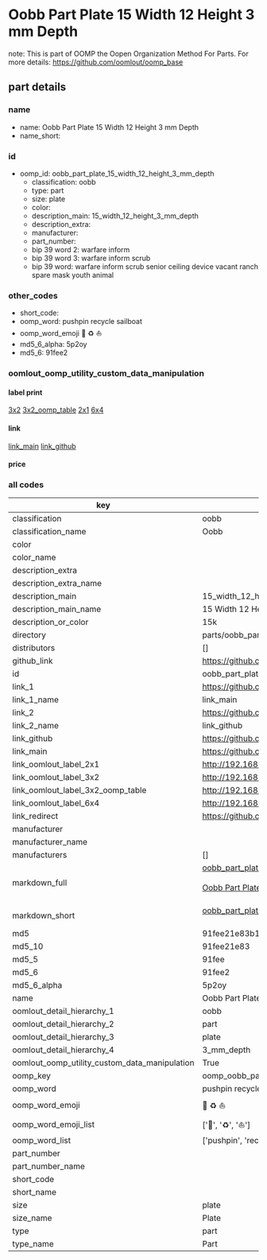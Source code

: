 # Oobb Part Plate 15 Width 12 Height 3 mm Depth  

note: This is part of OOMP the Oopen Organization Method For Parts. For more details: https://github.com/oomlout/oomp_base

##  part details
  







### name
* name: Oobb Part Plate 15 Width 12 Height 3 mm Depth
* name_short: 
### id
* oomp_id: oobb_part_plate_15_width_12_height_3_mm_depth
  * classification: oobb
  * type: part
  * size: plate
  * color: 
  * description_main: 15_width_12_height_3_mm_depth
  * description_extra: 
  * manufacturer: 
  * part_number: 
  * bip 39 word 2: warfare inform
  * bip 39 word 3: warfare inform scrub
  * bip 39 word: warfare inform scrub senior ceiling device vacant ranch spare mask youth animal

### other_codes
* short_code: 
* oomp_word: pushpin recycle sailboat
* oomp_word_emoji :pushpin: :recycle: :sailboat:
* md5_6_alpha: 5p2oy
* md5_6: 91fee2






### oomlout_oomp_utility_custom_data_manipulation
#### label print
[3x2](http://192.168.1.245:1112/?label=oomp%205p2oy)
[3x2_oomp_table](http://192.168.1.108:1112/?label=oomp%205p2oy)
[2x1](http://192.168.1.242:1112/?label=oomp%205p2oy)
[6x4](http://192.168.1.55:1112/?label=oomp%205p2oy)    

#### link

[link_main](https://github.com/oomlout/oomlout_oomp_version_1_messy/tree/main/parts/oobb_part_plate_15_width_12_height_3_mm_depth) [link_github](https://github.com/oomlout/oomlout_oomp_version_1_messy/tree/main/parts/oobb_part_plate_15_width_12_height_3_mm_depth)                             

#### price







### all codes 
| key | value |  
| --- | --- |  
| classification | oobb |  
| classification_name | Oobb |  
| color |  |  
| color_name |  |  
| description_extra |  |  
| description_extra_name |  |  
| description_main | 15_width_12_height_3_mm_depth |  
| description_main_name | 15 Width 12 Height 3 mm Depth |  
| description_or_color | 15k |  
| directory | parts/oobb_part_plate_15_width_12_height_3_mm_depth |  
| distributors | [] |  
| github_link | https://github.com/oomlout/oomlout_oomp_part_src/tree/main/parts/oobb_part_plate_15_width_12_height_3_mm_depth |  
| id | oobb_part_plate_15_width_12_height_3_mm_depth |  
| link_1 | https://github.com/oomlout/oomlout_oomp_version_1_messy/tree/main/parts/oobb_part_plate_15_width_12_height_3_mm_depth |  
| link_1_name | link_main |  
| link_2 | https://github.com/oomlout/oomlout_oomp_version_1_messy/tree/main/parts/oobb_part_plate_15_width_12_height_3_mm_depth |  
| link_2_name | link_github |  
| link_github | https://github.com/oomlout/oomlout_oomp_version_1_messy/tree/main/parts/oobb_part_plate_15_width_12_height_3_mm_depth |  
| link_main | https://github.com/oomlout/oomlout_oomp_version_1_messy/tree/main/parts/oobb_part_plate_15_width_12_height_3_mm_depth |  
| link_oomlout_label_2x1 | http://192.168.1.242:1112/?label=oomp%205p2oy |  
| link_oomlout_label_3x2 | http://192.168.1.245:1112/?label=oomp%205p2oy |  
| link_oomlout_label_3x2_oomp_table | http://192.168.1.108:1112/?label=oomp%205p2oy |  
| link_oomlout_label_6x4 | http://192.168.1.55:1112/?label=oomp%205p2oy |  
| link_redirect | https://github.com/oomlout/oomlout_oomp_version_1_messy/tree/main/parts/oobb_part_plate_15_width_12_height_3_mm_depth |  
| manufacturer |  |  
| manufacturer_name |  |  
| manufacturers | [] |  
| markdown_full | [oobb_part_plate_15_width_12_height_3_mm_depth](none)<br>[](none)<br>[Oobb Part Plate 15 Width 12 Height 3 Mm Depth](none)<br><br> |  
| markdown_short | [oobb_part_plate_15_width_12_height_3_mm_depth](none)<br><br> |  
| md5 | 91fee21e83b19e0cf2927c3b839ce7b8 |  
| md5_10 | 91fee21e83 |  
| md5_5 | 91fee |  
| md5_6 | 91fee2 |  
| md5_6_alpha | 5p2oy |  
| name | Oobb Part Plate 15 Width 12 Height 3 mm Depth |  
| oomlout_detail_hierarchy_1 | oobb |  
| oomlout_detail_hierarchy_2 | part |  
| oomlout_detail_hierarchy_3 | plate |  
| oomlout_detail_hierarchy_4 | 3_mm_depth |  
| oomlout_oomp_utility_custom_data_manipulation | True |  
| oomp_key | oomp_oobb_part_plate_15_width_12_height_3_mm_depth |  
| oomp_word | pushpin recycle sailboat |  
| oomp_word_emoji | :pushpin: :recycle: :sailboat: |  
| oomp_word_emoji_list | [':pushpin:', ':recycle:', ':sailboat:'] |  
| oomp_word_list | ['pushpin', 'recycle', 'sailboat'] |  
| part_number |  |  
| part_number_name |  |  
| short_code |  |  
| short_name |  |  
| size | plate |  
| size_name | Plate |  
| type | part |  
| type_name | Part |  

